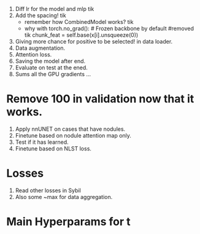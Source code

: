1. Diff lr for the model and mlp    tik
2. Add the spacing!                 tik
    - remember how CombinedModel works?    tik 
    - why             with torch.no_grad():  # Frozen backbone by default     #removed tik
                chunk_feat = self.base(x[i].unsqueeze(0))
3. Giving more chance for positive to be selected! in data loader.
4. Data augmentation.
5. Attention loss.
6. Saving the model after end.
7. Evaluate on test at the ened.
8. Sums all the GPU gradients ... 

# Remove 100 in validation now that it works. 


1. Apply nnUNET on cases that have nodules.
2. Finetune based on nodule attention map only.
3. Test if it has learned.
4. Finetune based on NLST loss. 

# Losses
1. Read other losses in Sybil
2. Also some ~max for data aggregation.




# Main Hyperparams for t